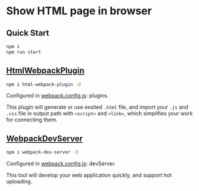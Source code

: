 # Show HTML page in browser

## Quick Start

```bash
npm i
npm run start
```

## [HtmlWebpackPlugin](https://webpack.js.org/plugins/html-webpack-plugin/)

```bash
npm i html-webpack-plugin -D
```

Configured in [webpack.config.js](./webpack.config.js): plugins.

This plugin will generate or use exsited `.html` file, and import your `.js` and `.css` file in output path with `<script>` and `<link>`, which simplifies your work for connecting them.

## [WebpackDevServer](https://webpack.js.org/configuration/dev-server/)

```bash
npm i webpack-dev-server -D
```

Configured in [webpack.config.js](./webpack.config.js): devServer.

This tool will develop your web application quickly, and support hot uploading.
